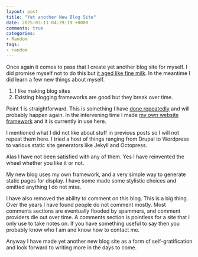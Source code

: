 ```yaml
---
layout: post
title: "Yet another New Blog Site"
date: 2025-03-11 04:29:19 +0000
comments: true
categories: 
- Random
tags:
- random
---
```


Once again it comes to pass that I create yet another blog site for myself. I did promise myself not to do this but [it aged like fine milk](/2008/08/23/reset). In the meantime I did learn a few new things about myself.

1. I like making blog sites
2. Existing blogging frameworks are good but they break over time.

Point 1 is straightforward. This is something I have [done repeatedly](/2013/10/12/new-blog) and will probably happen again. In the intervening time I made [my own website framework](https://davidsiaw.github.io/weaver-docs/dark/) and it is currently in use here.

I mentioned what I did not like about stuff in previous posts so I will not repeat them here. I tried a host of things ranging from Drupal to Wordpress to various static site generators like Jekyll and Octopress.

Alas I have not been satisfied with any of them. Yes I have reinvented the wheel whether you like it or not.

My new blog uses my own framework, and a very simple way to generate static pages for display. I have some made some stylistic choices and omitted anything I do not miss.

I have also removed the ability to comment on this blog. This is a big thing. Over the years I have found people do not comment mostly. Most comments sections are eventually flooded by spammers, and comment providers die out over time. A comments section is pointless for a site that I only use to take notes on. If you have something useful to say then you probably know who I am and know how to contact me.

Anyway I have made yet another new blog site as a form of self-gratification and look forward to writing more in the days to come.
